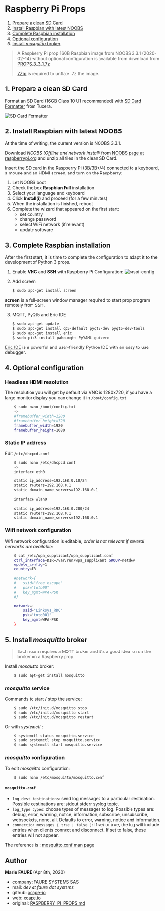 ﻿# Raspberry Pi Props

1. [Prepare a clean SD Card ](#1-prepare-a-clean-sd-card)
2. [Install Raspbian with latest NOOBS](#2-install-raspbian-with-latest-noobs)
3. [Complete Raspbian installation](#3-complete-raspbian-installation)
4. [Optional configuration](#4-optional-configuration)
5. [Install *mosquitto* broker](#5-install-mosquitto-broker)

> A Raspberry Pi prop 16GB Raspbian image from NOOBS 3.3.1 (2020-02-14) without optional configuration is available from download from [PROPS_3_3_1.7z](https://sourceforge.net/projects/xcape/files/Pi%20Prop%20Raspbian%20Images/)
>
> <a href="https://www.7-zip.org/" target="_blank">7Zip</a> is required to unflate .7z the image.


## 1. Prepare a clean SD Card 
Format an SD Card (16GB Class 10 U1 recommended) with <a href="https://www.sdcard.org/downloads/formatter/" target="_blank">SD Card Formatter</a> from Tuxera.

![SD Card Formatter](assets/format-sdcard.png)


## 2. Install Raspbian with latest NOOBS
At the time of writing, the current version is NOOBS 3.3.1.

Download *NOOBS (Offline and network install)* from <a href="https://www.raspberrypi.org/downloads/noobs/" target="_blank">NOOBS page at raspberrypi.org</a> and unzip all files in the clean SD Card.

Insert the SD card in the Raspberry Pi (3B/3B+/4) connected to a keyboard, a mouse and an HDMI screen, and turn on the Raspberry:

1. Let NOOBS boot 
2. Check the box **Raspbian Full** installation
3. Select your language and keyboard
4. Click **Install(i)** and proceed (for a few minutes)
5. When the installation is finished, reboot
6. Complete the wizard that appeared on the first start:
     * set country
     * change password
     * select WiFi network (if relevant)
     * update software


## 3. Complete Raspbian installation
After the first start, it is time to complete the configuration to adapt it to the development of Python 3 props.

1. Enable **VNC** and **SSH** with Raspberry Pi Configuration:
![raspi-config](assets/raspi-config.png)

2. Add screen 	
    
    ```bash
    $ sudo apt-get install screen
    ```
**screen** is a full-screen window manager required to start prop program remotely from SSH.

3. MQTT, PyQt5 and Eric IDE

    ```bash
    $ sudo apt-get update
    $ sudo apt-get install qt5-default pyqt5-dev pyqt5-dev-tools
    $ sudo apt-get install eric
    $ sudo pip3 install paho-mqtt PyYAML guizero
    ```

<a href="https://eric-ide.python-projects.org/" target="_blank">Eric IDE</a> is a powerful and user-friendly Python IDE with an easy to use debugger.


## 4. Optional configuration

### Headless HDMI resolution
The resolution you will get by default via VNC is 1280x720, if you have a large monitor display you can change it in `/boot/config.txt`

```bash
    $ sudo nano /boot/config.txt
    ->
    #framebuffer_width=1280
    #framebuffer_height=720
    framebuffer_width=1920
    framebuffer_height=1080
```
    
### Static IP address
Edit `/etc/dhcpcd.conf`

```bash
    $ sudo nano /etc/dhcpcd.conf
    ->
    interface eth0
    
    static ip_address=192.168.0.10/24
    static routers=192.168.0.1
    static domain_name_servers=192.168.0.1
    
    interface wlan0
    
    static ip_address=192.168.0.200/24
    static routers=192.168.0.1
    static domain_name_servers=192.168.0.1
```

### Wifi network configuration
Wifi network configuration is editable, *order is not relevant if several nerworks are available*:

```bash
    $ cat /etc/wpa_supplicant/wpa_supplicant.conf 
    ctrl_interface=DIR=/var/run/wpa_supplicant GROUP=netdev
    update_config=1
    country=FR
    
    #network={
    #	ssid="free_escape"
    #	psk="toto00"
    #	key_mgmt=WPA-PSK
    #}
    
    network={
    	ssid="Linksys_RDC"
    	psk="toto001"
    	key_mgmt=WPA-PSK
    }
```


## 5. Install *mosquitto* broker
> Each room requires a MQTT broker and it's a good idea to run the broker on a Raspberry prop.

Install *mosquitto* broker:
```bash
    $ sudo apt-get install mosquitto

```

### *mosquitto* service
Commands to start / stop the service:
```bash
    $ sudo /etc/init.d/mosquitto stop
    $ sudo /etc/init.d/mosquitto start
    $ sudo /etc/init.d/mosquitto restart
```

Or with *systemctl* :
```bash
    $ systemctl status mosquitto.service
    $ sudo systemctl stop mosquitto.service
    $ sudo systemctl start mosquitto.service
```

### *mosquitto* configuration
To edit *mosquitto* configuration:
```bash
    $ sudo nano /etc/mosquitto/mosquitto.conf
```

#### `mosquitto.conf`

* `log_dest destinations`: send log messages to a particular destination. Possible destinations are: stdout stderr syslog topic.
* `log_type types`: choose types of messages to log. Possible types are: debug, error, warning, notice, information, subscribe, unsubscribe, websockets, none, all.
Defaults to error, warning, notice and information. 
* `connection_messages [ true | false ]`: if set to true, the log will include entries when clients connect and disconnect. If set to false, these entries will not appear.

The reference is : <a href="https://mosquitto.org/man/mosquitto-conf-5.html" target="_blank">mosquitto.conf man page</a>


## Author

**Marie FAURE** (Apr 8th, 2020)
* company: FAURE SYSTEMS SAS
* mail: *dev at faure dot systems*
* github: <a href="https://github.com/xcape-io?tab=repositories" target="_blank">xcape-io</a>
* web: <a href="https://xcape.io/" target="_blank">xcape.io</a>
* original: <a href="https://github.com/xcape-io/PyProps/blob/master/RASPBERRY_PI_PROPS.md" target="_blank">RASPBERRY_PI_PROPS.md</a>